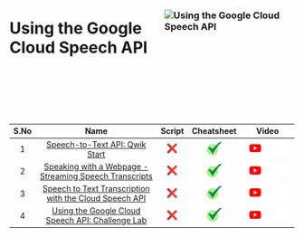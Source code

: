 [cross]: /assets/cross.jpg
[tick]: /assets/tick.jpg

### <img src="https://cdn.qwiklabs.com/4ofkN4%2BKKacdIrTvLp1ZSAGImsdSAJvyRtXoK4D%2BZSE%3D" alt="Using the Google Cloud Speech API" title="Using the Google Cloud Speech API" align="right" height="160" width="230"/>

# Using the Google Cloud Speech API

<br>
<br>
<br>
<br>
<br>


| S.No | Name | Script | Cheatsheet | Video |
| :--: | :--: | :----: | :--------: | :---: |
| 1 | [Speech-to-Text API: Qwik Start](https://www.cloudskillsboost.google/course_templates/756/labs/475239) | [![cross][cross]]() | [![tick][tick]](../../Labs/Cheatsheets/GSP119/CHEATSHEET.md) | <a href=""> <picture> <source media="(prefers-color-scheme: dark)" srcset="../../assets/yt-dark.png"> <source media="(prefers-color-scheme: light)" srcset="../../assets/yt-light.png"> <img alt="YouTube logo" src="../../assets/yt-dark.png"></picture> </a> |
| 2 | [Speaking with a Webpage - Streaming Speech Transcripts](https://www.cloudskillsboost.google/course_templates/756/labs/475240) | [![cross][cross]]() | [![tick][tick]](../../Labs/Cheatsheets/GSP125/CHEATSHEET.md) | <a href=""> <picture> <source media="(prefers-color-scheme: dark)" srcset="../../assets/yt-dark.png"> <source media="(prefers-color-scheme: light)" srcset="../../assets/yt-light.png"> <img alt="YouTube logo" src="../../assets/yt-dark.png"></picture> </a> |
| 3 | [Speech to Text Transcription with the Cloud Speech API](https://www.cloudskillsboost.google/course_templates/756/labs/475241) | [![cross][cross]]() | [![tick][tick]](../../Labs/Cheatsheets/GSP048/CHEATSHEET.md) | <a href=""> <picture> <source media="(prefers-color-scheme: dark)" srcset="../../assets/yt-dark.png"> <source media="(prefers-color-scheme: light)" srcset="../../assets/yt-light.png"> <img alt="YouTube logo" src="../../assets/yt-dark.png"></picture> </a> |
| 4 | [Using the Google Cloud Speech API: Challenge Lab](https://www.cloudskillsboost.google/course_templates/756/labs/475242) | [![cross][cross]]() | [![tick][tick]](../../Labs/Cheatsheets/ARC131/CHEATSHEET.md) | <a href=""> <picture> <source media="(prefers-color-scheme: dark)" srcset="../../assets/yt-dark.png"> <source media="(prefers-color-scheme: light)" srcset="../../assets/yt-light.png"> <img alt="YouTube logo" src="../../assets/yt-dark.png"></picture> </a> |